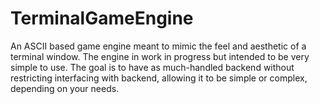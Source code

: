 # TerminalGameEngine
An ASCII based game engine meant to mimic the feel and aesthetic of a terminal window. The engine in work in progress but intended to be very simple to use. The goal is to have as much-handled backend without restricting interfacing with backend, allowing it to be simple or complex, depending on your needs. 
